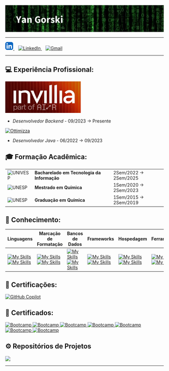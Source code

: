 <img src="https://raw.githubusercontent.com/YanGORSKI/YanGORSKI/main/README%20BANNER.png" alt="Y4NG0R5K1">

______

<div>
<a href="https://www.linkedin.com/in/yan-gorski/" target="_blank">
        <img src="https://raw.githubusercontent.com/tandpfun/skill-icons/59059d9d1a2c092696dc66e00931cc1181a4ce1f/icons/LinkedIn.svg" alt="LinkedIn" width="25px" height="25px">
    </a>
&nbsp;&nbsp;
<a href="[https://www.linkedin.com/in/yan-gorski/](https://web.dio.me/users/yangorski93)" target="_blank">
        <img src="https://hermes.digitalinnovation.one/assets/diome/logo-full.svg" alt="LinkedIn" width="25px" height="25px">
    </a>
&nbsp;&nbsp;
    <a href="mailto:gorski.yan.93@gmail.com">
        <img src="https://upload.wikimedia.org/wikipedia/commons/7/7e/Gmail_icon_%282020%29.svg" alt="Gmail" width="25px" height="25px">
    </a>
</div>

________

## 💻 Experiência Profissional:
<div>
<a href="https://invillia.ai/en/home/" target="_blank">
        <img src="thumbnail-invillia.jpg" alt="Ottimizza" height="100px">
</a>
</div>

- *Desenvolvedor Backend* - 09/2023 → Presente

<div>
<a href="https://ottimizza.com.br" target="_blank">
        <img src="https://ottimizza.com.br/wp-content/uploads/2016/03/logo-default.png" alt="Ottimizza" height="50px">
</a>
</div>

- *Desenvolvedor Java* - 06/2022 → 09/2023

## 🎓 Formação Acadêmica:
<table style="border: none;">
    <tr>
        <td style="border: none;"><img src="https://yt3.googleusercontent.com/ytc/APkrFKbAeZX3MfhylA7vRcY7d0dlnqbl7yxRsf6wbeornw=s900-c-k-c0x00ffffff-no-rj" alt="UNIVESP" height="50px"></td>
        <td style="border: none;"><strong>Bacharelado em Tecnologia da Informação</strong></td>
      <td style="border: none;">2Sem/2022 → 2Sem/2025</td>
    </tr>
  <tr>
        <td style="border: none;"><img src="https://logodownload.org/wp-content/uploads/2015/02/unesp-logo-12.png" alt="UNESP" height="50px"></td>
        <td style="border: none;"><strong>Mestrado em Química</strong></td>
        <td style="border: none;">1Sem/2020 → 2Sem/2023</td>
    </tr>
  <tr>
        <td style="border: none;"><img src="https://logodownload.org/wp-content/uploads/2015/02/unesp-logo-12.png" alt="UNESP" height="50px"></td>
        <td style="border: none;"><strong>Graduação em Química</strong></td>
        <td style="border: none;">1Sem/2015 → 2Sem/2019</td>
    </tr>
</table>

## 🧠 Conhecimento:
| Linguagens | Marcação de Formatação | Bancos de Dados | Frameworks | Hospedagem | Ferramentas |
| --- | --- | --- | --- | --- | --- |
| [![My Skills](https://skillicons.dev/icons?i=java,kotlin&theme=light)](https://skillicons.dev) [![My Skills](https://skillicons.dev/icons?i=py,js&theme=light)](https://skillicons.dev) | [![My Skills](https://skillicons.dev/icons?i=md,html&theme=light)](https://skillicons.dev) [![My Skills](https://skillicons.dev/icons?i=css,tailwind&theme=light)](https://skillicons.dev) | [![My Skills](https://skillicons.dev/icons?i=postgres&theme=light)](https://skillicons.dev) [![My Skills](https://skillicons.dev/icons?i=mysql&theme=light)](https://skillicons.dev) | [![My Skills](https://skillicons.dev/icons?i=spring,react&theme=light)](https://skillicons.dev) [![My Skills](https://skillicons.dev/icons?i=rabbitmq,kafka&theme=light)](https://skillicons.dev) | [![My Skills](https://skillicons.dev/icons?i=heroku&theme=light)](https://skillicons.dev) [![My Skills](https://skillicons.dev/icons?i=aws&theme=light)](https://skillicons.dev) | [![My Skills](https://skillicons.dev/icons?i=vscode,regex,github,postman&theme=light)](https://skillicons.dev) [![My Skills](https://skillicons.dev/icons?i=jenkins,docker,kubernetes,godot&theme=light)](https://skillicons.dev) |

## 🏅 Certificações:
</a>
<a href="https://www.credly.com/badges/24856925-0fd1-47c4-ac43-04fa10aa23f0" target="_blank">
        <img src="https://images.credly.com/size/340x340/images/6b924fae-3cd7-4233-b012-97413c62c85d/blob" alt="GitHub Copilot" height="100px">
</a>

## 📜 Certificados:
</a>
<a href="https://github.com/YanGORSKI/Bootcamps/blob/main/Java%20AI%20Powered.pdf" target="_blank">
        <img src="https://hermes.dio.me/tracks/fb1b88ee-257f-4870-8cf8-1339b38c188d.png" alt="Bootcamp" height="100px">
</a>

</a>
<a href="https://github.com/YanGORSKI/Bootcamps/blob/main/Desenvolvimento%20Backend%20com%20Kotlin.pdf" target="_blank">
        <img src="https://hermes.dio.me/tracks/2ab27303-ccbe-46a5-8138-c50c29175960.png" alt="Bootcamp" height="120px">
</a>

</a>
<a href="https://github.com/YanGORSKI/Bootcamps/blob/main/Santander%20Bootcamp%202023%20-%20Backend%20Java.pdf" target="_blank">
        <img src="https://hermes.dio.me/tracks/9631898e-a83c-4c04-aefd-a782ead2db8f.png" alt="Bootcamp" height="100px">
</a>

<a href="https://github.com/YanGORSKI/Bootcamps/blob/main/Banco%20PAN%20Java%20Developer.pdf" target="_blank">
        <img src="https://hermes.dio.me/tracks/608ecefd-1d10-42ea-9f58-3e7a4548ab3e.png" alt="Bootcamp" height="100px">
</a>
<a href="https://github.com/YanGORSKI/Bootcamps/blob/main/GFT%20Start%20%235%20Java.pdf" target="_blank">
        <img src="https://hermes.dio.me/tracks/6e1f59b9-2207-40b8-8cd4-feef0e668832.png" alt="Bootcamp" height="100px">
</a>
<a href="https://github.com/YanGORSKI/Bootcamps/blob/main/GFT%20Quality%20Assurance%20%231.pdf" target="_blank">
        <img src="https://hermes.dio.me/tracks/936b7d01-ec68-409b-9db7-e1a5c06a3efe.png" alt="Bootcamp" height="100px">
</a>
<a href="https://github.com/YanGORSKI/Bootcamps/blob/main/GFT%20Start%20%234%20Java.pdf" target="_blank">
        <img src="https://hermes.dio.me/tracks/f8bc60f2-9ca1-4389-be8b-dd0a18827f8c.png" alt="Bootcamp" height="100px">
</a>

## ⚙️ Repositórios de Projetos

<a href=""> <img align="center" src="https://github-readme-stats-sigma-five.vercel.app/api/top-langs/?username=YanGORSKI&theme=merko&line_height=40&layout=compact"/> </a>

---
